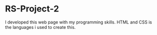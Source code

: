 # RS-Project-2
I developed this web page with my programming skills. HTML and CSS is the languages i used to create this.

